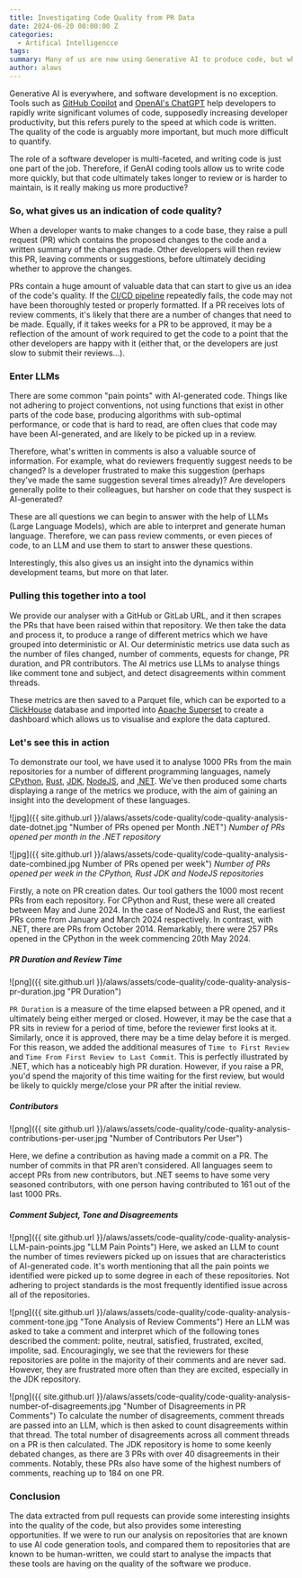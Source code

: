 ```yaml
---
title: Investigating Code Quality from PR Data
date: 2024-06-20 00:00:00 Z
categories:
  - Artifical Intelligencce
tags:
summary: Many of us are now using Generative AI to produce code, but what impact is this having on code quality? By analaysing the data contained in PRs, our team has built a tool to investigate this.
author: alaws
---
```


Generative AI is everywhere, and software development is no exception. Tools such as [GitHub Copilot](https://github.com/features/copilot?ef_id=_k_Cj0KCQjwvb-zBhCmARIsAAfUI2survphNzpvvdMMG2eOv8HEvVDSkuQo8qHKN-KwDROjlvRPqA8CocwaAuTSEALw_wcB_k_&OCID=AIDcmm4lwmjeex_SEM__k_Cj0KCQjwvb-zBhCmARIsAAfUI2survphNzpvvdMMG2eOv8HEvVDSkuQo8qHKN-KwDROjlvRPqA8CocwaAuTSEALw_wcB_k_&gad_source=1&gclid=Cj0KCQjwvb-zBhCmARIsAAfUI2survphNzpvvdMMG2eOv8HEvVDSkuQo8qHKN-KwDROjlvRPqA8CocwaAuTSEALw_wcB) and [OpenAI's ChatGPT](https://openai.com/chatgpt/) help developers to rapidly write significant volumes of code, supposedly increasing developer productivity, but this refers purely to the speed at which code is written. The quality of the code is arguably more important, but much more difficult to quantify.

The role of a software developer is multi-faceted, and writing code is just one part of the job. Therefore, if GenAI coding tools allow us to write code more quickly, but that code ultimately takes longer to review or is harder to maintain, is it really making us more productive?

### So, what gives us an indication of code quality?

When a developer wants to make changes to a code base, they raise a pull request (PR) which contains the proposed changes to the code and a written summary of the changes made. Other developers will then review this PR, leaving comments or suggestions, before ultimately deciding whether to approve the changes.

PRs contain a huge amount of valuable data that can start to give us an idea of the code's quality. If the [CI/CD pipeline](https://about.gitlab.com/topics/ci-cd/) repeatedly fails, the code may not have been thoroughly tested or properly formatted. If a PR receives lots of review comments, it's likely that there are a number of changes that need to be made. Equally, if it takes weeks for a PR to be approved, it may be a reflection of the amount of work required to get the code to a point that the other developers are happy with it (either that, or the developers are just slow to submit their reviews...).

### Enter LLMs

There are some common "pain points" with AI-generated code. Things like not adhering to project conventions, not using functions that exist in other parts of the code base, producing algorithms with sub-optimal performance, or code that is hard to read, are often clues that code may have been AI-generated, and are likely to be picked up in a review.

Therefore, what's written in comments is also a valuable source of information. For example, what do reviewers frequently suggest needs to be changed? Is a developer frustrated to make this suggestion (perhaps they've made the same suggestion several times already)? Are developers generally polite to their colleagues, but harsher on code that they suspect is AI-generated?

These are all questions we can begin to answer with the help of LLMs (Large Language Models), which are able to interpret and generate human language. Therefore, we can pass review comments, or even pieces of code, to an LLM and use them to start to answer these questions.

Interestingly, this also gives us an insight into the dynamics within development teams, but more on that later.

### Pulling this together into a tool

We provide our analyser with a GitHub or GitLab URL, and it then scrapes the PRs that have been raised within that repository. We then take the data and process it, to produce a range of different metrics which we have grouped into deterministic or AI. Our deterministic metrics use data such as the number of files changed, number of comments, equests for change, PR duration, and PR contributors. The AI metrics use LLMs to analyse things like comment tone and subject, and detect disagreements within comment threads.

These metrics are then saved to a Parquet file, which can be exported to a [ClickHouse](https://clickhouse.com/clickhouse) database and imported into [Apache Superset](https://superset.apache.org/) to create a dashboard which allows us to visualise and explore the data captured.

### Let's see this in action

To demonstrate our tool, we have used it to analyse 1000 PRs from the main repositories for a number of different programming languages, namely [CPython](https://github.com/python/cpython), [Rust](https://github.com/rust-lang/rust), [JDK](https://github.com/openjdk/jdk), [NodeJS](https://github.com/nodejs/node), and [.NET](https://github.com/microsoft/dotnet). We've then produced some charts displaying a range of the metrics we produce, with the aim of gaining an insight into the development of these languages.

![jpg]({{ site.github.url }}/alaws/assets/code-quality/code-quality-analysis-date-dotnet.jpg
"Number of PRs opened per Month .NET")
_Number of PRs opened per month in the .NET repository_

![jpg]({{ site.github.url }}/alaws/assets/code-quality/code-quality-analysis-date-combined.jpg
Number of PRs opened per week")
_Number of PRs opened per week in the CPython, Rust JDK and NodeJS repositories_

Firstly, a note on PR creation dates. Our tool gathers the 1000 most recent PRs from each repository. For CPython and Rust, these were all created between May and June 2024. In the case of NodeJS and Rust, the earliest PRs come from January and March 2024 respectively. In contrast, with .NET, there are PRs from October 2014. Remarkably, there were 257 PRs opened in the CPython in the week commencing 20th May 2024.

##### PR Duration and Review Time

![png]({{ site.github.url }}/alaws/assets/code-quality/code-quality-analysis-pr-duration.jpg
"PR Duration")

`PR Duration` is a measure of the time elapsed between a PR opened, and it ultimately being either merged or closed. However, it may be the case that a PR sits in review for a period of time, before the reviewer first looks at it. Similarly, once it is approved, there may be a time delay before it is merged. For this reason, we added the additional measures of `Time to First Review` and `Time From First Review to Last Commit`. This is perfectly illustrated by .NET, which has a noticeably high PR duration. However, if you raise a PR, you'd spend the majority of this time waiting for the first review, but would be likely to quickly merge/close your PR after the initial review.

##### Contributors

![png]({{ site.github.url }}/alaws/assets/code-quality/code-quality-analysis-contributions-per-user.jpg
"Number of Contributors Per User")

Here, we define a contribution as having made a commit on a PR. The number of commits in that PR aren't considered. All languages seem to accept PRs from new contributors, but .NET seems to have some very seasoned contributors, with one person having contributed to 161 out of the last 1000 PRs.

##### Comment Subject, Tone and Disagreements

![png]({{ site.github.url }}/alaws/assets/code-quality/code-quality-analysis-LLM-pain-points.jpg
"LLM Pain Points")
Here, we asked an LLM to count the number of times reviewers picked up on issues that are characteristics of AI-generated code. It's worth mentioning that all the pain points we identified were picked up to some degree in each of these repositories. Not adhering to project standards is the most frequently identified issue across all of the repositories.

![png]({{ site.github.url }}/alaws/assets/code-quality/code-quality-analysis-comment-tone.jpg
"Tone Analysis of Review Comments")
Here an LLM was asked to take a comment and interpret which of the following tones described the comment: polite, neutral, satisfied, frustrated, excited, impolite, sad. Encouragingly, we see that the reviewers for these repositories are polite in the majority of their comments and are never sad. However, they are frustrated more often than they are excited, especially in the JDK repository.

![png]({{ site.github.url }}/alaws/assets/code-quality/code-quality-analysis-number-of-disagreements.jpg
"Number of Disagreements in PR Comments")
To calculate the number of disagreements, comment threads are passed into an LLM, which is then asked to count disagreements within that thread. The total number of disagreements across all comment threads on a PR is then calculated. The JDK repository is home to some keenly debated changes, as there are 3 PRs with over 40 disagreements in their comments. Notably, these PRs also have some of the highest numbers of comments, reaching up to 184 on one PR.

### Conclusion

The data extracted from pull requests can provide some interesting insights into the quality of the code, but also provides some interesting opportunities. If we were to run our analysis on repositories that are known to use AI code generation tools, and compared them to repositories that are known to be human-written, we could start to analyse the impacts that these tools are having on the quality of the software we produce.

